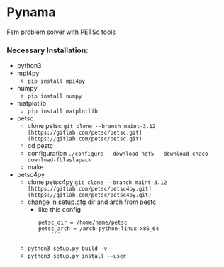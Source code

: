 # Pynama
Fem problem solver with PETSc tools

### Necessary Installation: 

- python3
- mpi4py
    - `pip install mpi4py`
- numpy
    - `pip install numpy`
- matplotlib
    - `pip install matplotlib`
- petsc 
    - clone petsc   `git clone --branch maint-3.12 [https://gitlab.com/petsc/petsc.git](https://gitlab.com/petsc/petsc.git)`
    - cd pestc
    - configuration `./configure --download-hdf5 --download-chaco --download-fblaslapack`
    - make 
- petsc4py 
    - clone petsc4py `git clone --branch maint-3.12 [https://gitlab.com/petsc/petsc4py.git](https://gitlab.com/petsc/petsc4py.git)`
    - change in setup.cfg  dir and arch from pestc
        - like this config
            ``` 
            petsc_dir = /home/name/petsc
            petsc_arch = /arch-python-linux-x86_64
                ``` 

    - `python3 setup.py build -v`
    - `python3 setup.py install --user`

